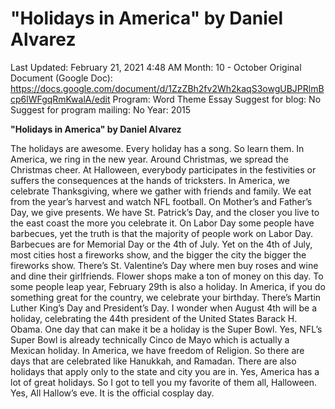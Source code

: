 # "Holidays in America" by Daniel Alvarez

Last Updated: February 21, 2021 4:48 AM
Month: 10 - October
Original Document (Google Doc): https://docs.google.com/document/d/1ZzZBh2fv2Wh2kaqS3owgUBJPRlmBcp6lWFgqRmKwalA/edit
Program: Word Theme Essay
Suggest for blog: No
Suggest for program mailing: No
Year: 2015

**"Holidays in America" by Daniel Alvarez**

The holidays are awesome. Every holiday has a song. So learn them. In America, we ring in the new year. Around Christmas, we spread the Christmas cheer. At Halloween, everybody participates in the festivities or suffers the consequences at the hands of tricksters. In America, we celebrate Thanksgiving, where we gather with friends and family. We eat from the year’s harvest and watch NFL football. On Mother’s and Father’s Day, we give presents. We have St. Patrick’s Day, and the closer you live to the east coast the more you celebrate it. On Labor Day some people have barbecues, yet the truth is that the majority of people work on Labor Day. Barbecues are for Memorial Day or the 4th of July. Yet on the 4th of July, most cities host a fireworks show, and the bigger the city the bigger the fireworks show. There’s St. Valentine’s Day where men buy roses and wine and dine their girlfriends. Flower shops make a ton of money on this day. To some people leap year, February 29th is also a holiday. In America, if you do something great for the country, we celebrate your birthday. There’s Martin Luther King’s Day and President’s Day. I wonder when August 4th will be a holiday, celebrating the 44th president of the United States Barack H. Obama. One day that can make it be a holiday is the Super Bowl. Yes, NFL’s Super Bowl is already technically Cinco de Mayo which is actually a Mexican holiday. In America, we have freedom of Religion. So there are days that are celebrated like Hanukkah, and Ramadan. There are also holidays that apply only to the state and city you are in. Yes, America has a lot of great holidays. So I got to tell you my favorite of them all, Halloween. Yes, All Hallow’s eve. It is the official cosplay day.